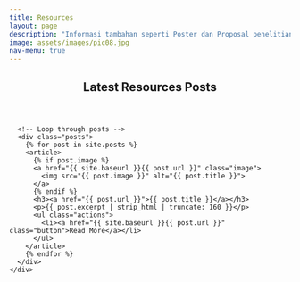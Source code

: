 ```yaml
---
title: Resources
layout: page
description: "Informasi tambahan seperti Poster dan Proposal penelitian"
image: assets/images/pic08.jpg
nav-menu: true
---
```


<!-- Main -->
<div id="main">

  <!-- Blog Posts Section -->
  <section id="blog">
    <div class="inner">
      <header class="major">
        <h2>Latest Resources Posts</h2>
      </header>
      
      <!-- Loop through posts -->
      <div class="posts">
        {% for post in site.posts %}
        <article>
          {% if post.image %}
          <a href="{{ site.baseurl }}{{ post.url }}" class="image">
            <img src="{{ post.image }}" alt="{{ post.title }}">
          </a>
          {% endif %}
          <h3><a href="{{ post.url }}">{{ post.title }}</a></h3>
          <p>{{ post.excerpt | strip_html | truncate: 160 }}</p>
          <ul class="actions">
            <li><a href="{{ site.baseurl }}{{ post.url }}" class="button">Read More</a></li>
          </ul>
        </article>
        {% endfor %}
      </div>
    </div>
  </section>

</div>
